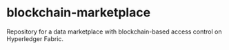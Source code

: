 # blockchain-marketplace
Repository for a data marketplace with blockchain-based access control on Hyperledger Fabric.

